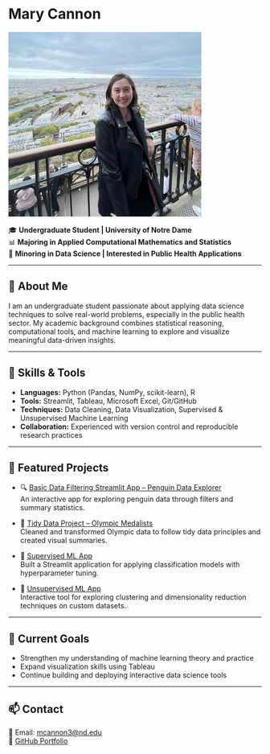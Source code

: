 # Mary Cannon

![Profile picture](profile.jpg)

🎓 **Undergraduate Student | University of Notre Dame**  
📊 **Majoring in Applied Computational Mathematics and Statistics**  
🧠 **Minoring in Data Science | Interested in Public Health Applications**

---

## 👋 About Me  
I am an undergraduate student passionate about applying data science techniques to solve real-world problems, especially in the public health sector. My academic background combines statistical reasoning, computational tools, and machine learning to explore and visualize meaningful data-driven insights.

---

## 🧠 Skills & Tools
- **Languages:** Python (Pandas, NumPy, scikit-learn), R  
- **Tools:** Streamlit, Tableau, Microsoft Excel, Git/GitHub  
- **Techniques:** Data Cleaning, Data Visualization, Supervised & Unsupervised Machine Learning  
- **Collaboration:** Experienced with version control and reproducible research practices  

---

## 📂 Featured Projects
- 🔍 [Basic Data Filtering Streamlit App – Penguin Data Explorer](https://github.com/Mcannon3/CANNON-Data-Science-Portfolio/tree/main/basic_streamlit_app)  
  An interactive app for exploring penguin data through filters and summary statistics.

- 🏅 [Tidy Data Project – Olympic Medalists](https://github.com/Mcannon3/CANNON-Data-Science-Portfolio/tree/main/TidyData-Project)  
  Cleaned and transformed Olympic data to follow tidy data principles and created visual summaries.

- 🤖 [Supervised ML App](https://github.com/Mcannon3/CANNON-Data-Science-Portfolio/tree/main/MLStreamlitApp)  
  Built a Streamlit application for applying classification models with hyperparameter tuning.

- 🔎 [Unsupervised ML App](https://github.com/Mcannon3/CANNON-Data-Science-Portfolio/tree/main/UnsupervisedMLApp)  
  Interactive tool for exploring clustering and dimensionality reduction techniques on custom datasets.

---

## 🎯 Current Goals
- Strengthen my understanding of machine learning theory and practice  
- Expand visualization skills using Tableau  
- Continue building and deploying interactive data science tools  

---

## 📫 Contact
📧 Email: [mcannon3@nd.edu](mailto:mcannon3@nd.edu)  
🔗 [GitHub Portfolio](https://github.com/Mcannon3/CANNON-Data-Science-Portfolio)
